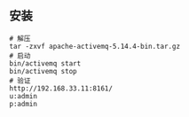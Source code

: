 
## 安装
	# 解压
	tar -zxvf apache-activemq-5.14.4-bin.tar.gz 
	# 启动
	bin/activemq start
	bin/activemq stop
	# 验证
	http://192.168.33.11:8161/
	u:admin
	p:admin

# 